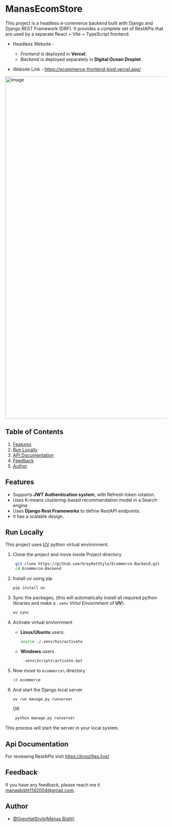 # ManasEcomStore
This project is a headless e-commerce backend built with Django and Django REST Framework (DRF).
It provides a complete set of RestAPIs that are used by a separate React + Vite + TypeScript frontend.

- Headless Website - 
    - *Frontend* is deployed in **Vercel**.
    - *Backend* is deployed separately in **Digital Ocean Droplet**.
 
- Website Link - https://ecommerce-frontend-kivd.vercel.app/

<img width="1897" height="1069" alt="image" src="https://github.com/user-attachments/assets/871efb5e-fef4-4a0a-a473-83171bdaa002" />

## Table of Contents
1. [Features](#features)
2. [Run Locally](#run-locally)
3. [API Documentation](#api-documentation)
4. [Feedback](#feedback)
5. [Author](#author)


## Features
- Supports **JWT Authentication system**, with Refresh token rotation.
- Uses K-means clustering-based recommendation model in a Search engine.
- Uses **Django Rest Frameworks** to define RestAPI endpoints.
- It has a scalable design.

## Run Locally
This project uses [UV](https://pypi.org/project/uv/) python virtual environment.

1. Clone the project and move inside Project directory
   ```bash
    git clone https://github.com/GreyHatStyle/Ecommerce-Backend.git
    cd Ecommerce-Backend
   ```

2. Install uv using pip
   ```bash
   pip install uv
   ```
2. Sync the packages, (this will automatically install all required python libraries and make a `.venv` *Virtul Enviornment* of **UV**).
   ```bash
   uv sync
   ```
3. Activate virtual enviornment
   - **Linux/Ubuntu** users.
       ```bash
       source ./.venv/bin/activate
       ```
   - **Windows** users
        ```bash
         .venv\Scripts\activate.bat
        ```

4. Now move to `ecommerce\` directory
   ```bash
   cd ecommerce
   ```
6. And start the Django local server
   ```bash
   uv run manage.py runserver
   ```
   OR
   ```bash
    python manage.py runserver
   ```

This process will start the server in your local system.

## Api Documentation
For reviewing RestAPIs visit https://knozifies.live/

## Feedback
If you have any feedback, please reach me it manasbisht1142004@gmail.com.


## Author

- [@GreyHatStyle(Manas Bisht)](https://github.com/GreyHatStyle)